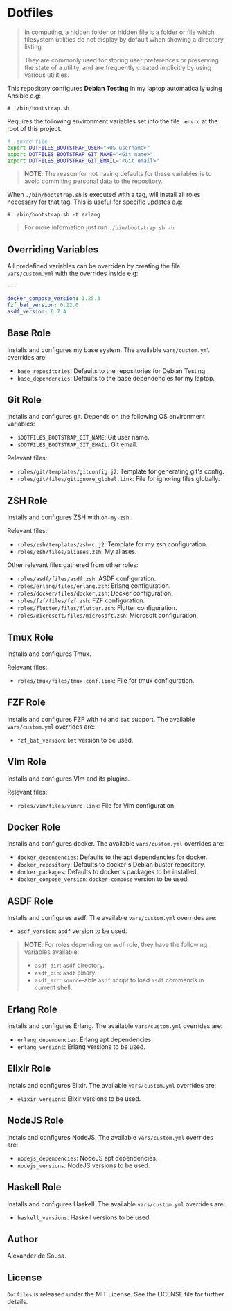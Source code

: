 # Dotfiles

> In computing, a hidden folder or hidden file is a folder or file which
> filesystem utilities do not display by default when showing a directory
> listing.
>
> They are commonly used for storing user preferences or preserving the state of
> a utility, and are frequently created implicitly by using various utilities.

This repository configures **Debian Testing** in my laptop automatically using
Ansible e.g:

```
# ./bin/bootstrap.sh
```

Requires the following environment variables set into the file `.envrc` at the
root of this project.

```bash
# .envrc file
export DOTFILES_BOOTSTRAP_USER="<OS username>"
export DOTFILES_BOOTSTRAP_GIT_NAME="<Git name>"
export DOTFILES_BOOTSTRAP_GIT_EMAIL="<Git email>"
```

> **NOTE**: The reason for not having defaults for these variables is to avoid
> commiting personal data to the repository.

When `./bin/bootstrap.sh` is executed with a tag, will install all roles
necessary for that tag. This is useful for specific updates e.g:

```
# ./bin/bootstrap.sh -t erlang
```

> For more information just run `./bin/bootstrap.sh -h`

## Overriding Variables

All predefined variables can be overriden by creating the file `vars/custom.yml`
with the overrides inside e.g:

```yaml
---

docker_compose_version: 1.25.3
fzf_bat_version: 0.12.0
asdf_version: 0.7.4
```

## Base Role

Installs and configures my base system. The available `vars/custom.yml`
overrides are:

- `base_repositories`: Defaults to the repositories for Debian Testing.
- `base_dependencies`: Defaults to the base dependencies for my laptop.

## Git Role

Installs and configures git. Depends on the following OS environment variables:

- `$DOTFILES_BOOTSTRAP_GIT_NAME`: Git user name.
- `$DOTFILES_BOOTSTRAP_GIT_EMAIL`: Git email.

Relevant files:

- `roles/git/templates/gitconfig.j2`: Template for generating git's config.
- `roles/git/files/gitignore_global.link`: File for ignoring files globally.

## ZSH Role

Installs and configures ZSH with `oh-my-zsh`.

Relevant files:

- `roles/zsh/templates/zshrc.j2`: Template for my zsh configuration.
- `roles/zsh/files/aliases.zsh`: My aliases.

Other relevant files gathered from other roles:

- `roles/asdf/files/asdf.zsh`: ASDF configuration.
- `roles/erlang/files/erlang.zsh`: Erlang configuration.
- `roles/docker/files/docker.zsh`: Docker configuration.
- `roles/fzf/files/fzf.zsh`: FZF configuration.
- `roles/flutter/files/flutter.zsh`: Flutter configuration.
- `roles/microsoft/files/microsoft.zsh`: Microsoft configuration.

## Tmux Role

Installs and configures Tmux.

Relevant files:

- `roles/tmux/files/tmux.conf.link`: File for tmux configuration.

## FZF Role

Installs and configures FZF with `fd` and `bat` support. The available
`vars/custom.yml` overrides are:

- `fzf_bat_version`: `bat` version to be used.

## VIm Role

Installs and configures VIm and its plugins.

Relevant files:

- `roles/vim/files/vimrc.link`: File for VIm configuration.

## Docker Role

Installs and configures docker. The available `vars/custom.yml` overrides are:

- `docker_dependencies`: Defaults to the apt dependencies for docker.
- `docker_repository`: Defaults to docker's Debian buster repository.
- `docker_packages`: Defaults to docker's packages to be installed.
- `docker_compose_version`: `docker-compose` version to be used.

## ASDF Role

Installs and configures asdf. The available `vars/custom.yml` overrides are:

- `asdf_version`: `asdf` version to be used.

> **NOTE**: For roles depending on `asdf` role, they have the following
> variables available:
>
> - `asdf_dir`: `asdf` directory.
> - `asdf_bin`: `asdf` binary.
> - `asdf_src`: `source`-able `asdf` script to load `asdf` commands in current
>   shell.

## Erlang Role

Installs and configures Erlang. The available `vars/custom.yml` overrides are:

- `erlang_dependencies`: Erlang apt dependencies.
- `erlang_versions`: Erlang versions to be used.

## Elixir Role

Instals and configures Elixir. The available `vars/custom.yml` overrides are:

- `elixir_versions`: Elixir versions to be used.

## NodeJS Role

Instals and configures NodeJS. The available `vars/custom.yml` overrides are:

- `nodejs_dependencies`: NodeJS apt dependencies.
- `nodejs_versions`: NodeJS versions to be used.

## Haskell Role

Installs and configures Haskell. The available `vars/custom.yml` overrides are:

- `haskell_versions`: Haskell versions to be used.

## Author

Alexander de Sousa.

## License

`Dotfiles` is released under the MIT License. See the LICENSE file for further
details.
